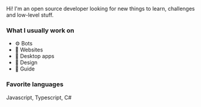<p> Hi! I'm an open source developer looking for new things to learn, challenges and low-level stuff. </p>

<h3> What I usually work on </h3>

<ul>
<li> ⚙️ Bots </li>
<li> 🔬 Websites </li>
<li> 📠 Desktop apps  </li>
<li> 📡 Design  </li>
<li> 🎥 Guide </li>
</ul>

<h3> Favorite languages </h3>

<p> Javascript, Typescript, C# </p>
